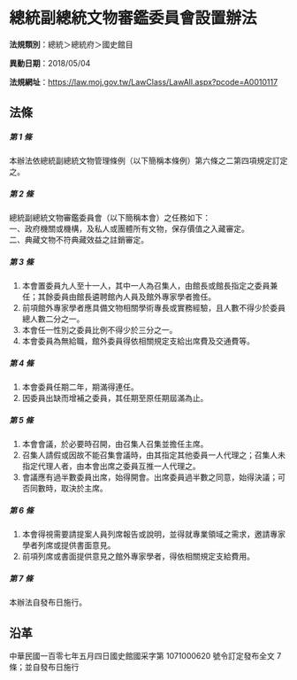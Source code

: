 # 總統副總統文物審鑑委員會設置辦法

**法規類別**：總統＞總統府＞國史館目

**異動日期**：2018/05/04  

**法規網址**：https://law.moj.gov.tw/LawClass/LawAll.aspx?pcode=A0010117





## 法條
##### 第 1 條
本辦法依總統副總統文物管理條例（以下簡稱本條例）第六條之二第四項規定訂定之。

##### 第 2 條
總統副總統文物審鑑委員會（以下簡稱本會）之任務如下：  
一、政府機關或機構，及私人或團體所有文物，保存價值之入藏審定。  
二、典藏文物不符典藏效益之註銷審定。

##### 第 3 條
1. 本會置委員九人至十一人，其中一人為召集人，由館長或館長指定之委員兼任；其餘委員由館長遴聘館內人員及館外專家學者擔任。
1. 前項館外專家學者應具備文物相關學術專長或實務經驗，且人數不得少於委員總人數二分之一。
1. 本會任一性別之委員比例不得少於三分之一。
1. 本會委員為無給職，館外委員得依相關規定支給出席費及交通費等。

##### 第 4 條
1. 本會委員任期二年，期滿得連任。
1. 因委員出缺而增補之委員，其任期至原任期屆滿為止。

##### 第 5 條
1. 本會會議，於必要時召開，由召集人召集並擔任主席。
1. 召集人請假或因故不能召集會議時，由其指定其他委員一人代理之；召集人未指定代理人者，由本會出席之委員互推一人代理之。
1. 會議應有過半數委員出席，始得開會。出席委員過半數之同意，始得決議；可否同數時，取決於主席。

##### 第 6 條
1. 本會得視需要請提案人員列席報告或說明，並得就專業領域之需求，邀請專家學者列席或提供書面意見。
1. 前項列席或書面提供意見之館外專家學者，得依相關規定支給費用。

##### 第 7 條
本辦法自發布日施行。

## 沿革
中華民國一百零七年五月四日國史館國采字第 1071000620 號令訂定發布全文 7  條；並自發布日施行
